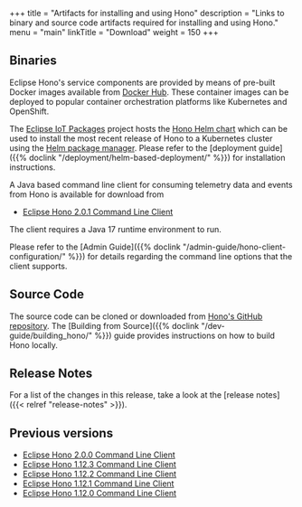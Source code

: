 +++
title = "Artifacts for installing and using Hono"
description = "Links to binary and source code artifacts required for installing and using Hono."
menu = "main"
linkTitle = "Download"
weight = 150
+++

## Binaries

Eclipse Hono's service components are provided by means of pre-built Docker images available from
[Docker Hub](https://hub.docker.com/u/eclipse/). These container images can be deployed to popular
container orchestration platforms like Kubernetes and OpenShift.

The [Eclipse IoT Packages](https://www.eclipse.org/packages/) project hosts the
[Hono Helm chart](https://github.com/eclipse/packages/tree/master/charts/hono)
which can be used to install the most recent release of Hono to a Kubernetes cluster
using the [Helm package manager](https://helm.sh).
Please refer to the [deployment guide]({{% doclink "/deployment/helm-based-deployment/" %}})
for installation instructions.

A Java based command line client for consuming telemetry data and events from Hono is available for download from

* [Eclipse Hono 2.0.1 Command Line Client](https://www.eclipse.org/downloads/download.php?file=/hono/hono-cli-2.0.1-exec.jar)

The client requires a Java 17 runtime environment to run.

Please refer to the [Admin Guide]({{% doclink "/admin-guide/hono-client-configuration/" %}}) for details regarding the command
line options that the client supports.

## Source Code

The source code can be cloned or downloaded from [Hono's GitHub repository](https://github.com/eclipse-hono/hono).
The [Building from Source]({{% doclink "/dev-guide/building_hono/" %}}) guide provides instructions on how to build Hono locally.

## Release Notes

For a list of the changes in this release, take a look at the [release notes]({{< relref "release-notes" >}}).

## Previous versions

* [Eclipse Hono 2.0.0 Command Line Client](https://www.eclipse.org/downloads/download.php?file=/hono/hono-cli-2.0.0-exec.jar)
* [Eclipse Hono 1.12.3 Command Line Client](https://www.eclipse.org/downloads/download.php?file=/hono/hono-cli-1.12.3-exec.jar)
* [Eclipse Hono 1.12.2 Command Line Client](https://www.eclipse.org/downloads/download.php?file=/hono/hono-cli-1.12.2-exec.jar)
* [Eclipse Hono 1.12.1 Command Line Client](https://www.eclipse.org/downloads/download.php?file=/hono/hono-cli-1.12.1-exec.jar)
* [Eclipse Hono 1.12.0 Command Line Client](https://www.eclipse.org/downloads/download.php?file=/hono/hono-cli-1.12.0-exec.jar)
